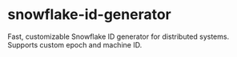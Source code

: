 # snowflake-id-generator
Fast, customizable Snowflake ID generator for distributed systems. Supports custom epoch and machine ID.
